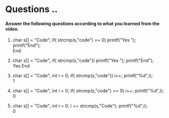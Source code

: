# Questions ..

#### Answer the following questions according to what you learned from the video.

1. char s[] = "Code"; if( strcmp(s,"code") == 0) printf("Yes "); printf("End");  
   End

2. char s[] = "Code"; if( strcmp(s,"code")) printf("Yes "); printf("End");  
   Yes End

3. char s[] = "Code"; int i = 0; if( strcmp(s,"code")) i++; printf("%d",i);  
   1

4. char s[] = "Code"; int i = 0; if( strcmp(s,"code") == 0) i++; printf("%d",i);  
   0

5. char s[] = "Code"; int i = 0; i += strcmp(s,"Code"); printf("%d",i);  
   0
